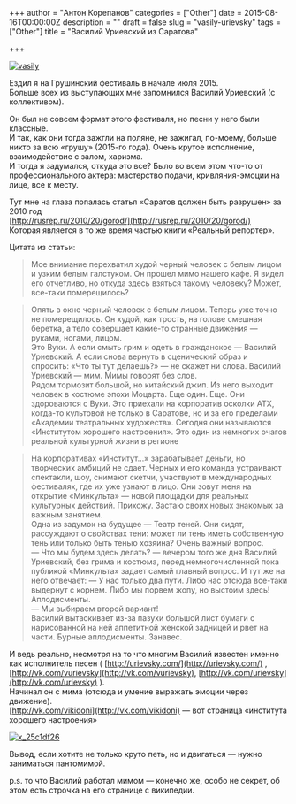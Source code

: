+++
author = "Антон Корепанов"
categories = ["Other"]
date = 2015-08-16T00:00:00Z
description = ""
draft = false
slug = "vasily-urievsky"
tags = ["Other"]
title = "Василий Уриевский из Саратова"

+++


[![vasily](http://res.cloudinary.com/ampersd/image/upload/h_420,w_629/v1467022682/vasily_f5n9pl.jpg)](http://res.cloudinary.com/ampersd/image/upload/v1467022682/vasily_f5n9pl.jpg)

Ездил я на Грушинский фестиваль в начале июля 2015.  
 Больше всех из выступающих мне запомнился Василий Уриевский (с коллективом).

Он был не совсем формат этого фестиваля, но песни у него были классные.  
 И так, как они тогда зажгли на поляне, не зажигал, по-моему, больше никто за всю «грушу» (2015-го года). Очень крутое исполнение, взаимодействие с залом, харизма.  
 И тогда я задумался, откуда это все? Было во всем этом что-то от профессионального актера: мастерство подачи, кривляния-эмоции на лице, все к месту.

Тут мне на глаза попалась статья «Саратов должен быть разрушен» за 2010 год  
[http://rusrep.ru/2010/20/gorod/](http://rusrep.ru/2010/20/gorod/)  
 Которая является в то же время частью книги «Реальный репортер».

Цитата из статьи:

> Мое внимание перехватил худой черный человек с белым лицом и узким белым галстуком. Он прошел мимо нашего кафе. Я видел его отчетливо, но откуда здесь взяться такому человеку? Может, все-таки померещилось?

> Опять в окне черный человек с белым лицом. Теперь уже точно не померещилось. Он худой, как трость, на голове смешная беретка, а тело совершает какие-то странные движения — руками, ногами, лицом.  
>  Это Вуки. А если смыть грим и одеть в гражданское — Василий Уриевский. А если снова вернуть в сценический образ и спросить: «Что ты тут делаешь?» — не скажет ни слова. Василий Уриевский — мим. Мимы говорят без слов.  
>  Рядом тормозит большой, но китайский джип. Из него выходит человек в костюме эпохи Моцарта. Еще один. Еще. Они здороваются с Вуки. Это приехали на корпоратив осколки АТХ, когда-то культовой не только в Саратове, но и за его пределами «Академии театральных художеств». Сегодня они называются «Институтом хорошего настроения». Это один из немногих очагов реальной культурной жизни в регионе

> На корпоративах «Институт…» зарабатывает деньги, но творческих амбиций не сдает. Черных и его команда устраивают спектакли, шоу, снимают скетчи, участвуют в международных фестивалях, где их уже узнают в лицо. Они зовут меня на открытие «Минкульта» — новой площадки для реальных культурных действий. Прихожу. Застаю своих новых знакомых за важным занятием.  
>  Одна из задумок на будущее — Театр теней. Они сидят, рассуждают о свойствах тени: может ли тень иметь собственную тень или только быть тенью хозяина? Очень важный вопрос.  
>  — Что мы будем здесь делать? — вечером того же дня Василий Уриевский, без грима и костюма, перед немногочисленной пока публикой «Минкульта» задает самый главный вопрос. И тут же на него отвечает: — У нас только два пути. Либо нас отсюда все-таки выдернут с корнем. Либо мы порвем жопу, но выстоим здесь!  
>  Аплодисменты.  
>  — Мы выбираем второй вариант!  
>  Василий вытаскивает из-за пазухи большой лист бумаги с нарисованной на ней аппетитной женской задницей и рвет на части. Бурные аплодисменты. Занавес.

И ведь реально, несмотря на то что многим Василий известен именно как исполнитель песен ( [http://urievsky.com/](http://urievsky.com/) , [http://vk.com/vurievsky](http://vk.com/vurievsky), [http://vk.com/urievsky](http://vk.com/urievsky) ).  
 Начинал он с мима (отсюда и умение выражать эмоции через движение).  
[http://vk.com/vikidoni](http://vk.com/vikidoni) — вот страница «института хорошего настроения»

[![x_25c1df26](http://res.cloudinary.com/ampersd/image/upload/v1467022860/x_25c1df26_um2fb4.jpg)](http://res.cloudinary.com/ampersd/image/upload/v1467022860/x_25c1df26_um2fb4.jpg)

Вывод, если хотите не только круто петь, но и двигаться — нужно заниматься пантомимой.

p.s. то что Василий работал мимом — конечно же, особо не секрет, об этом есть строчка на его странице с википедии.


